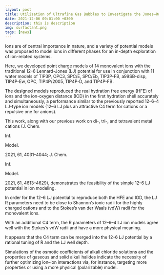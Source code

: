 ```yaml
---
layout: post
title: Utilization of Ultrafine Gas Bubbles to Investigate the Jones–Ray Effect of Diluted Salt Solutions
date: 2021-12-06 09:01:00 +0300
description: this is description
img: surfactant.png
tags: [news]
---
```


Ions are of central importance in nature, and a variety of potential models was proposed to model ions in different phases for an in-depth exploration of ion-related systems.

Here, we developed point charge models of 14 monovalent ions with the traditional 12–6 Lennard-Jones (LJ) potential for use in conjunction with 11 water models of TIP3P, OPC3, SPC/E, SPC/Eb, TIP3P-FB, a99SB-disp, TIP4P-Ew, OPC, TIP4P/2005, TIP4P-D, and TIP4P-FB.

The designed models reproduced the real hydration free energy (HFE) of ions and the ion-oxygen distance (IOD) in the first hydration shell accurately and simultaneously, a performance similar to the previously reported 12–6–4 LJ-type ion models (12–6 LJ plus an attractive C4 term for cations or a repulsive one for anions).

This work, along with our previous work on di-, tri-, and tetravalent metal cations (J. Chem.

Inf.

Model.

2021, 61, 4031–4044; J. Chem.

Inf.

Model.

2021, 61, 4613–4629), demonstrates the feasibility of the simple 12–6 LJ potential in ion modeling.

In order for the 12–6 LJ potential to reproduce both the HFE and IOD, the LJ R parameters need to be close to Shannon’s ionic radii for the highly charged cations and to the Stokes’s van der Waals (vdW) radii for the monovalent ions.

With an additional C4 term, the R parameters of 12–6–4 LJ ion models agree well with the Stokes’s vdW radii and have a more physical meaning.

It appears that the C4 term can be merged into the 12–6 LJ potential by a rational tuning of R and the LJ well depth.

Simulations of the osmotic coefficients of alkali chloride solutions and the properties of gaseous and solid alkali halides indicate the necessity of further optimizing ion–ion interactions via, for instance, targeting more properties or using a more physical (polarizable) model.